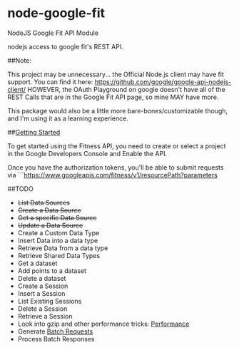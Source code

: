 node-google-fit
===============

NodeJS Google Fit API Module

nodejs access to google fit's REST API.

##Note:

This project may be unnecessary... the Official Node.js client may have fit support.  You can find it here: https://github.com/google/google-api-nodejs-client/  HOWEVER, the OAuth Playground on google doesn't have all of the REST Calls that are in the Google Fit API page, so mine MAY have more.

This package would also be a little more bare-bones/customizable though, and I'm using it as a learning experience.

##[Getting Started](https://developers.google.com/fit/rest/v1/get-started)

To get started using the Fitness API, you need to create or select a project in the Google Developers Console and Enable the API.

Once you have the authorization tokens, you'll be able to submit requests via ```https://www.googleapis.com/fitness/v1/resourcePath?parameters


##TODO

* ~~List Data Sources~~
* ~~Create a Data Source~~
* ~~Get a specific Data Source~~
* ~~Update a Data Source~~
* Create a Custom Data Type
* Insert Data into a data type
* Retrieve Data from a data type
* Retrieve Shared Data Types
* Get a dataset
* Add points to a dataset
* Delete a dataset
* Create a Session
* Insert a Session
* List Existing Sessions
* Delete a Session
* Retrieve a Session
* Look into gzip and other performance tricks: [Performance](https://developers.google.com/fit/rest/v1/performance)
* Generate [Batch Requests](https://developers.google.com/fit/rest/v1/batch)
* Process Batch Responses